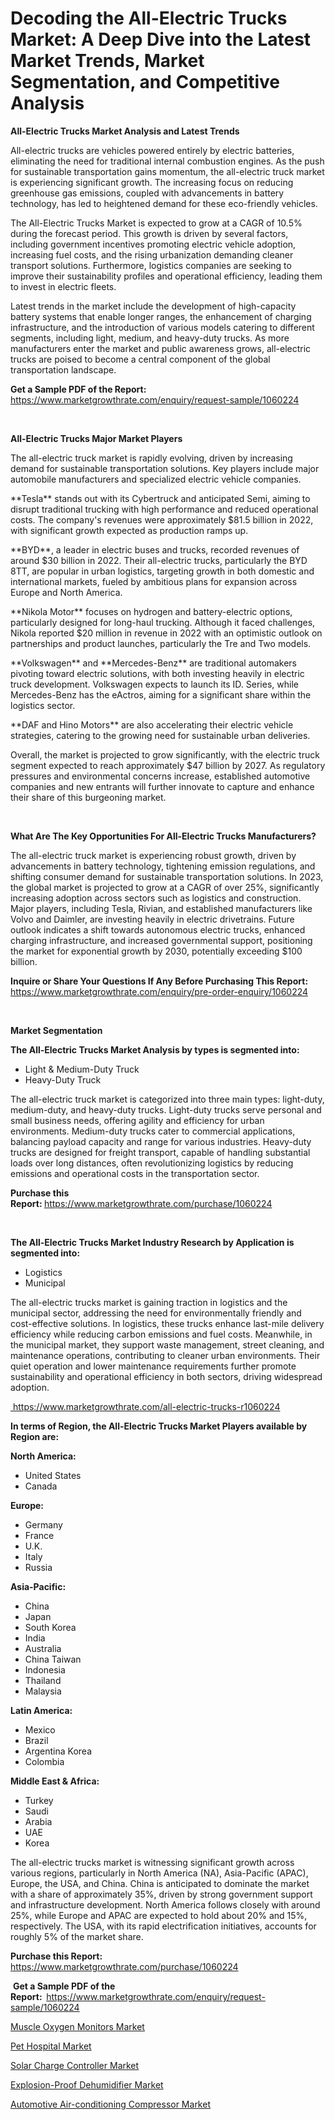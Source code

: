 <p><h1>Decoding the All-Electric Trucks Market: A Deep Dive into the Latest Market Trends, Market Segmentation, and Competitive Analysis</h1></p><p><strong>All-Electric Trucks Market Analysis and Latest Trends</strong></p>
<p><p>All-electric trucks are vehicles powered entirely by electric batteries, eliminating the need for traditional internal combustion engines. As the push for sustainable transportation gains momentum, the all-electric truck market is experiencing significant growth. The increasing focus on reducing greenhouse gas emissions, coupled with advancements in battery technology, has led to heightened demand for these eco-friendly vehicles.</p><p>The All-Electric Trucks Market is expected to grow at a CAGR of 10.5% during the forecast period. This growth is driven by several factors, including government incentives promoting electric vehicle adoption, increasing fuel costs, and the rising urbanization demanding cleaner transport solutions. Furthermore, logistics companies are seeking to improve their sustainability profiles and operational efficiency, leading them to invest in electric fleets.</p><p>Latest trends in the market include the development of high-capacity battery systems that enable longer ranges, the enhancement of charging infrastructure, and the introduction of various models catering to different segments, including light, medium, and heavy-duty trucks. As more manufacturers enter the market and public awareness grows, all-electric trucks are poised to become a central component of the global transportation landscape.</p></p>
<p><strong>Get a Sample PDF of the Report:&nbsp;</strong> <a href="https://www.marketgrowthrate.com/enquiry/request-sample/1060224">https://www.marketgrowthrate.com/enquiry/request-sample/1060224</a></p>
<p>&nbsp;</p>
<p><strong>All-Electric Trucks Major Market Players</strong></p>
<p><p>The all-electric truck market is rapidly evolving, driven by increasing demand for sustainable transportation solutions. Key players include major automobile manufacturers and specialized electric vehicle companies.</p><p>**Tesla** stands out with its Cybertruck and anticipated Semi, aiming to disrupt traditional trucking with high performance and reduced operational costs. The company's revenues were approximately $81.5 billion in 2022, with significant growth expected as production ramps up.</p><p>**BYD**, a leader in electric buses and trucks, recorded revenues of around $30 billion in 2022. Their all-electric trucks, particularly the BYD 8TT, are popular in urban logistics, targeting growth in both domestic and international markets, fueled by ambitious plans for expansion across Europe and North America.</p><p>**Nikola Motor** focuses on hydrogen and battery-electric options, particularly designed for long-haul trucking. Although it faced challenges, Nikola reported $20 million in revenue in 2022 with an optimistic outlook on partnerships and product launches, particularly the Tre and Two models.</p><p>**Volkswagen** and **Mercedes-Benz** are traditional automakers pivoting toward electric solutions, with both investing heavily in electric truck development. Volkswagen expects to launch its ID. Series, while Mercedes-Benz has the eActros, aiming for a significant share within the logistics sector.</p><p>**DAF and Hino Motors** are also accelerating their electric vehicle strategies, catering to the growing need for sustainable urban deliveries. </p><p>Overall, the market is projected to grow significantly, with the electric truck segment expected to reach approximately $47 billion by 2027. As regulatory pressures and environmental concerns increase, established automotive companies and new entrants will further innovate to capture and enhance their share of this burgeoning market.</p></p>
<p>&nbsp;</p>
<p><strong>What Are The Key Opportunities For All-Electric Trucks Manufacturers?</strong></p>
<p><p>The all-electric truck market is experiencing robust growth, driven by advancements in battery technology, tightening emission regulations, and shifting consumer demand for sustainable transportation solutions. In 2023, the global market is projected to grow at a CAGR of over 25%, significantly increasing adoption across sectors such as logistics and construction. Major players, including Tesla, Rivian, and established manufacturers like Volvo and Daimler, are investing heavily in electric drivetrains. Future outlook indicates a shift towards autonomous electric trucks, enhanced charging infrastructure, and increased governmental support, positioning the market for exponential growth by 2030, potentially exceeding $100 billion.</p></p>
<p><strong>Inquire or Share Your Questions If Any Before Purchasing This Report:</strong> <a href="https://www.marketgrowthrate.com/enquiry/pre-order-enquiry/1060224">https://www.marketgrowthrate.com/enquiry/pre-order-enquiry/1060224</a></p>
<p>&nbsp;</p>
<p><strong>Market Segmentation</strong></p>
<p><strong>The All-Electric Trucks Market Analysis by types is segmented into:</strong></p>
<p><ul><li>Light & Medium-Duty Truck</li><li>Heavy-Duty Truck</li></ul></p>
<p><p>The all-electric truck market is categorized into three main types: light-duty, medium-duty, and heavy-duty trucks. Light-duty trucks serve personal and small business needs, offering agility and efficiency for urban environments. Medium-duty trucks cater to commercial applications, balancing payload capacity and range for various industries. Heavy-duty trucks are designed for freight transport, capable of handling substantial loads over long distances, often revolutionizing logistics by reducing emissions and operational costs in the transportation sector.</p></p>
<p><strong>Purchase this Report:&nbsp;</strong><a href="https://www.marketgrowthrate.com/purchase/1060224">https://www.marketgrowthrate.com/purchase/1060224</a></p>
<p>&nbsp;</p>
<p><strong>The All-Electric Trucks Market Industry Research by Application is segmented into:</strong></p>
<p><ul><li>Logistics</li><li>Municipal</li></ul></p>
<p><p>The all-electric trucks market is gaining traction in logistics and the municipal sector, addressing the need for environmentally friendly and cost-effective solutions. In logistics, these trucks enhance last-mile delivery efficiency while reducing carbon emissions and fuel costs. Meanwhile, in the municipal market, they support waste management, street cleaning, and maintenance operations, contributing to cleaner urban environments. Their quiet operation and lower maintenance requirements further promote sustainability and operational efficiency in both sectors, driving widespread adoption.</p></p>
<p><a href="https://www.marketgrowthrate.com/all-electric-trucks-r1060224">&nbsp;https://www.marketgrowthrate.com/all-electric-trucks-r1060224</a></p>
<p><strong>In terms of Region, the All-Electric Trucks Market Players available by Region are:</strong></p>
<p>
    <p> <strong> North America: </strong>
        <ul>
            <li>United States</li>
            <li>Canada</li>
        </ul>
        </p> 
    <p> <strong> Europe: </strong>
        <ul>
            <li>Germany</li>
            <li>France</li>
            <li>U.K.</li>
            <li>Italy</li>
            <li>Russia</li>
        </ul>
        </p> 
    <p> <strong> Asia-Pacific: </strong>
        <ul>
            <li>China</li>
            <li>Japan</li>
            <li>South Korea</li>
            <li>India</li>
            <li>Australia</li>
            <li>China Taiwan</li>
            <li>Indonesia</li>
            <li>Thailand</li>
            <li>Malaysia</li>
        </ul>
        </p> 
    <p> <strong> Latin America: </strong>
        <ul>
            <li>Mexico</li>
            <li>Brazil</li>
            <li>Argentina Korea</li>
            <li>Colombia</li>
        </ul>
        </p> 
    <p> <strong> Middle East & Africa: </strong>
        <ul>
            <li>Turkey</li>
            <li>Saudi</li>
            <li>Arabia</li>
            <li>UAE</li>
            <li>Korea</li>
        </ul>
    </p>
    </p>
<p><p>The all-electric trucks market is witnessing significant growth across various regions, particularly in North America (NA), Asia-Pacific (APAC), Europe, the USA, and China. China is anticipated to dominate the market with a share of approximately 35%, driven by strong government support and infrastructure development. North America follows closely with around 25%, while Europe and APAC are expected to hold about 20% and 15%, respectively. The USA, with its rapid electrification initiatives, accounts for roughly 5% of the market share.</p></p>
<p><strong>Purchase this Report: </strong><a href="https://www.marketgrowthrate.com/purchase/1060224">https://www.marketgrowthrate.com/purchase/1060224</a></p>
<p>&nbsp;<strong>Get a Sample PDF of the Report:&nbsp;&nbsp;</strong><a href="https://www.marketgrowthrate.com/enquiry/request-sample/1060224">https://www.marketgrowthrate.com/enquiry/request-sample/1060224</a></p>
<p><strong></strong></p>
<p><p><a href="https://github.com/SamiaChowdhury801/Market-Research-Report-List-1/blob/main/muscle-oxygen-monitors-market.md">Muscle Oxygen Monitors Market</a></p><p><a href="https://www.linkedin.com/pulse/comprehensive-look-product-type-chain-hospitalclinics-application-hvrxf">Pet Hospital Market</a></p><p><a href="https://github.com/BellAuer/Market-Research-Report-List-1/blob/main/solar-charge-controller-market.md">Solar Charge Controller Market</a></p><p><a href="https://issuu.com/reportprime-2/docs/explosion-proof-dehumidifier-market_87acdedb341ddc">Explosion-Proof Dehumidifier Market</a></p><p><a href="https://medium.com/@liliskanaya73/automotive-air-conditioning-compressor-market-size-market-segmentation-market-trends-and-growth-f4b132fcb2d1">Automotive Air-conditioning Compressor Market</a></p></p>